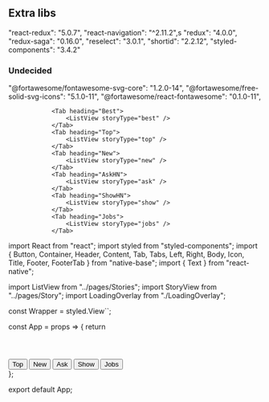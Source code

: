 ## Extra libs


"react-redux": "5.0.7",
"react-navigation": "^2.11.2",s
"redux": "4.0.0",
"redux-saga": "0.16.0",
"reselect": "3.0.1",
"shortid": "2.2.12",
"styled-components": "3.4.2"



### Undecided

"@fortawesome/fontawesome-svg-core": "1.2.0-14",
"@fortawesome/free-solid-svg-icons": "5.1.0-11",
"@fortawesome/react-fontawesome": "0.1.0-11",




                <Tab heading="Best">
                    <ListView storyType="best" />
                </Tab>
                <Tab heading="Top">
                    <ListView storyType="top" />
                </Tab>
                <Tab heading="New">
                    <ListView storyType="new" />
                </Tab>
                <Tab heading="AskHN">
                    <ListView storyType="ask" />
                </Tab>
                <Tab heading="ShowHN">
                    <ListView storyType="show" />
                </Tab>
                <Tab heading="Jobs">
                    <ListView storyType="jobs" />
                </Tab>



import React from "react";
import styled from "styled-components";
import {
    Button,
    Container,
    Header,
    Content,
    Tab,
    Tabs,
    Left,
    Right,
    Body,
    Icon,
    Title,
    Footer,
    FooterTab
} from "native-base";
import { Text } from "react-native";

import ListView from "../pages/Stories";
import StoryView from "../pages/Story";
import LoadingOverlay from "./LoadingOverlay";

const Wrapper = styled.View``;

const App = props => {
    return <Container>
        <Header>
            <Left />
            <Body>
                <Title>HN Reader</Title>
            </Body>
            <Right />
        </Header>
        <Content>
            <ListView storyType="top" />
        </Content>
        <Footer>
          <FooterTab>
            <Button>
              <Text>Top</Text>
            </Button>
            <Button>
              <Text>New</Text>
            </Button>
            <Button>
              <Text>Ask</Text>
            </Button>
            <Button>
              <Text>Show</Text>
            </Button>
            <Button>
              <Text>Jobs</Text>
            </Button>
          </FooterTab>
        </Footer>
    </Container>
};

export default App;
